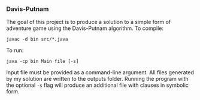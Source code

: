 ### Davis-Putnam

The goal of this project is to produce a solution to a simple form of adventure game using the Davis-Putnam algorithm. To compile:  

`javac -d bin src/*.java`

To run:  

`java -cp bin Main file [-s]`

Input file must be provided as a command-line argument. All files generated by my solution are written to the outputs folder. Running the program with the optional `-s` flag will produce an additional file with clauses in symbolic form.